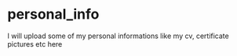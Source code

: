 # personal_info
I will upload some of my personal informations like my cv, certificate pictures etc here 

